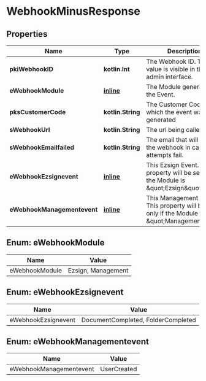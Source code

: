
# WebhookMinusResponse

## Properties
Name | Type | Description | Notes
------------ | ------------- | ------------- | -------------
**pkiWebhookID** | **kotlin.Int** | The Webhook ID. This value is visible in the admin interface. | 
**eWebhookModule** | [**inline**](#EWebhookModuleEnum) | The Module generating the Event. | 
**pksCustomerCode** | **kotlin.String** | The Customer Code in which the event was generated | 
**sWebhookUrl** | **kotlin.String** | The url being called | 
**sWebhookEmailfailed** | **kotlin.String** | The email that will receive the webhook in case all attempts fail. | 
**eWebhookEzsignevent** | [**inline**](#EWebhookEzsigneventEnum) | This Ezsign Event. This property will be set only if the Module is \&quot;Ezsign\&quot;. |  [optional]
**eWebhookManagementevent** | [**inline**](#EWebhookManagementeventEnum) | This Management Event. This property will be set only if the Module is \&quot;Management\&quot;. |  [optional]


<a name="EWebhookModuleEnum"></a>
## Enum: eWebhookModule
Name | Value
---- | -----
eWebhookModule | Ezsign, Management


<a name="EWebhookEzsigneventEnum"></a>
## Enum: eWebhookEzsignevent
Name | Value
---- | -----
eWebhookEzsignevent | DocumentCompleted, FolderCompleted


<a name="EWebhookManagementeventEnum"></a>
## Enum: eWebhookManagementevent
Name | Value
---- | -----
eWebhookManagementevent | UserCreated



